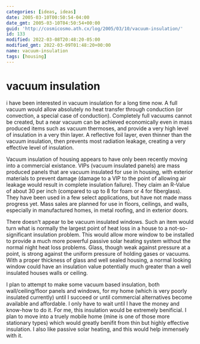 ```yaml
---
categories: [ideas, ideas]
date: 2005-03-10T00:50:54-04:00
date_gmt: 2005-03-10T04:50:54+00:00
guid: 'http://cosmicosmo.ath.cx/log/2005/03/10/vacuum-insulation/'
id: 133
modified: 2022-03-08T20:48:20-05:00
modified_gmt: 2022-03-09T01:48:20+00:00
name: vacuum-insulation
tags: [housing]
---
```


vacuum insulation
=================

i have been interested in vacuum insulation for a long time now. A full vacuum would allow absolutely no heat transfer through conduction (or convection, a special case of conduction). Completely full vacuums cannot be created, but a near vacuum can be achieved economically even in mass produced items such as vacuum thermoses, and provide a very high level of insulation in a very thin layer. A reflective foil layer, even thinner than the vacuum insulation, then prevents most radiation leakage, creating a very effective level of insulation.

Vacuum insulation of housing appears to have only been recently moving into a commercial existance. VIPs (vacuum insulated panels) are mass produced panels that are vacuum insulated for use in housing, with exterior materials to prevent damage (damage to a VIP to the point of allowing air leakage would result in complete insulation failure). They claim an R-Value of about 30 per inch (compared to up to 8 for foam or 4 for fiberglass). They have been used in a few select applications, but have not made mass progress yet. Mass sales are planned for use in floors, ceilings, and walls, especially in manufactured homes, in metal roofing, and in exterior doors.

There doesn't appear to be vacuum insulated windows. Such an item would turn what is normally the largest point of heat loss in a house to a not-so-significant insulation problem. This would allow more window to be installed to provide a much more powerful passive solar heating system without the normal night heat loss problems. Glass, though weak against pressure at a point, is strong against the uniform pressure of holding gases or vacuums. With a proper thickness of glass and well sealed housing, a normal looking window could have an insulation value potentially much greater than a well insulated houses walls or ceiling.

I plan to attempt to make some vacuum based insulation, both wall/ceiling/floor panels and windows, for my home (which is very poorly insulated currently) until I succeed or until commercial alternatives become available and affordable. I only have to wait until I have the money and know-how to do it. For me, this insulation would be extremely benificial. I plan to move into a truely mobile home (mine is one of those more stationary types) which would greatly benifit from thin but highly effective insulation. I also like passive solar heating, and this would help immensely with it.
